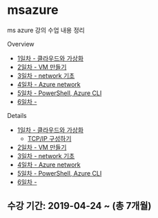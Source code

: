 # msazure
ms azure 강의 수업 내용 정리

Overview

- [1일차 - 클라우드와 가상화](1일차/2019-04-23.md)
- [2일차 - VM 만들기](2일차/2019-04-24.md)
- [3일차 - network 기초](3일차/2019-04-25.md)
- [4일차 - Azure network](4일차/2019-04-26.md)
- [5일차 - PowerShell, Azure CLI](5일차/2019-04-29.md)
- [6일차 - ](6일차/2019-04-30.md)

Details

- [1일차 - 클라우드와 가상화](1일차/2019-04-23.md)
  - [TCP/IP 구성하기](1일차/2019-04-23.md#1-tcpip구성하기)
- [2일차 - VM 만들기](2일차/2019-04-24.md)
- [3일차 - network 기초](3일차/2019-04-25.md)
- [4일차 - Azure network](4일차/2019-04-26.md)
- [5일차 - PowerShell, Azure CLI](5일차/2019-04-29.md)
- [6일차 - ](6일차/2019-04-30.md)

## 수강 기간: 2019-04-24 ~ (총 7개월)

